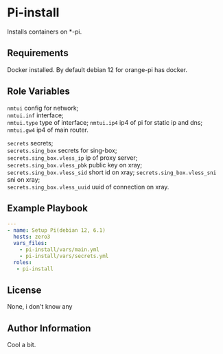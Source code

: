 Pi-install
=========

Installs containers on *-pi.

Requirements
------------

Docker installed. By default debian 12 for orange-pi has docker.

Role Variables
--------------

`nmtui` config for network;  
`nmtui.inf` interface;  
`nmtui.type` type of interface;
`nmtui.ip4` ip4 of pi for static ip and dns;  
`nmtui.gw4` ip4 of main router.  

`secrets` secrets;  
`secrets.sing_box` secrets for sing-box;  
`secrets.sing_box.vless_ip` ip of proxy server;  
`secrets.sing_box.vless_pbk` public key on xray;  
`secrets.sing_box.vless_sid` short id on xray;
`secrets.sing_box.vless_sni` sni on xray;  
`secrets.sing_box.vless_uuid` uuid of connection on xray.

Example Playbook
----------------

```yaml
---
- name: Setup Pi(debian 12, 6.1)
  hosts: zero3
  vars_files:
    - pi-install/vars/main.yml
    - pi-install/vars/secrets.yml
  roles:
   - pi-install
```
License
-------

None, i don't know any

Author Information
------------------

Cool a bit.